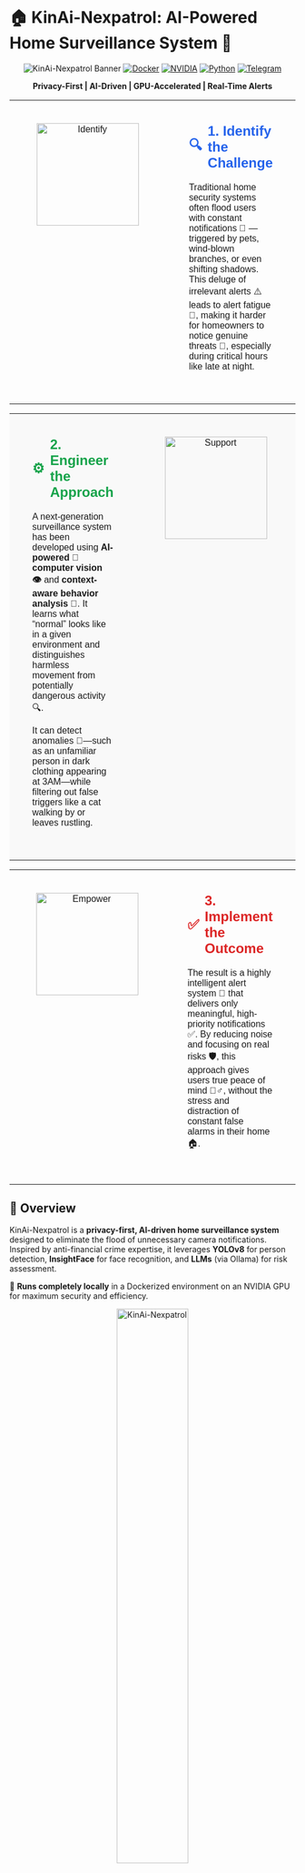 # 🏠 KinAi-Nexpatrol: AI-Powered Home Surveillance System 🤖

<div align="center">

![KinAi-Nexpatrol Banner](https://img.shields.io/badge/KinAi--Nexpatrol-AI%20Surveillance-blue?style=for-the-badge&logo=security&logoColor=white)
[![Docker](https://img.shields.io/badge/Docker-Ready-2496ED?style=for-the-badge&logo=docker&logoColor=white)](https://www.docker.com/)
[![NVIDIA](https://img.shields.io/badge/NVIDIA-GPU%20Accelerated-76B900?style=for-the-badge&logo=nvidia&logoColor=white)](https://developer.nvidia.com/cuda-zone)
[![Python](https://img.shields.io/badge/Python-3.8+-3776AB?style=for-the-badge&logo=python&logoColor=white)](https://www.python.org/)
[![Telegram](https://img.shields.io/badge/Telegram-Alerts-26A5E4?style=for-the-badge&logo=telegram&logoColor=white)](https://telegram.org/)

**Privacy-First | AI-Driven | GPU-Accelerated | Real-Time Alerts**
<!-- 👇 Add your GIF here -->

</div>
<!-- Row 1: Identify the Challenge -->
<table style="width: 100%; border-collapse: collapse; font-family: sans-serif;">
  <tr>
    <td style="width: 200px; text-align: center; vertical-align: top; padding: 40px;">
      <img src="https://raw.githubusercontent.com/Logulokesh/VICTutorAI-Offline-Educational-Activity-Generator/main/identify.png" width="180" alt="Identify" />
    </td>
    <td style="padding: 40px; vertical-align: top;">
      <h2 style="color: #2563eb; display: flex; align-items: center; gap: 10px; margin-top: 0;">
        <span style="font-size: 24px;">🔍</span> 1. Identify the Challenge
      </h2>
      <p>
        Traditional home security systems often flood users with constant notifications 📱 — triggered by pets, wind-blown branches, or even shifting shadows. This deluge of irrelevant alerts ⚠️ leads to alert fatigue 🚨, making it harder for homeowners to notice genuine threats 🧠, especially during critical hours like late at night.
      </p>
    </td>
  </tr>
</table>

<!-- Row 2: Engineer the Approach -->
<table style="width: 100%; border-collapse: collapse; font-family: sans-serif; background-color: #f9f9f9;">
  <tr>
    <td style="padding: 40px; vertical-align: top;">
      <h2 style="color: #16a34a; display: flex; align-items: center; gap: 10px; margin-top: 0;">
        <span style="font-size: 24px;">⚙️</span> 2. Engineer the Approach
      </h2>
      <p>
        A next-generation surveillance system has been developed using <strong>AI-powered 🤖 computer vision 👁️</strong> and <strong>context-aware behavior analysis 🧠</strong>. It learns what “normal” looks like in a given environment and distinguishes harmless movement from potentially dangerous activity 🔍.
      </p>
      <p>
        It can detect anomalies 🎯—such as an unfamiliar person in dark clothing appearing at 3AM—while filtering out false triggers like a cat walking by or leaves rustling.
      </p>
    </td>
    <td style="width: 200px; text-align: center; vertical-align: top; padding: 40px;">
      <img src="https://raw.githubusercontent.com/Logulokesh/VICTutorAI-Offline-Educational-Activity-Generator/main/support.png" width="180" alt="Support" />
    </td>
  </tr>
</table>

<!-- Row 3: Implement the Outcome -->
<table style="width: 100%; border-collapse: collapse; font-family: sans-serif;">
  <tr>
    <td style="width: 200px; text-align: center; vertical-align: top; padding: 40px;">
      <img src="https://raw.githubusercontent.com/Logulokesh/VICTutorAI-Offline-Educational-Activity-Generator/main/empower.png" width="180" alt="Empower" />
    </td>
    <td style="padding: 40px; vertical-align: top;">
      <h2 style="color: #dc2626; display: flex; align-items: center; gap: 10px; margin-top: 0;">
        <span style="font-size: 24px;">✅</span> 3. Implement the Outcome
      </h2>
      <p>
        The result is a highly intelligent alert system 🔔 that delivers only meaningful, high-priority notifications ✅. By reducing noise and focusing on real risks 🛡️, this approach gives users true peace of mind 🧘‍♂️, without the stress and distraction of constant false alarms in their home 🏠.
      </p>
    </td>
  </tr>
</table>



## 🎯 Overview

KinAi-Nexpatrol is a **privacy-first, AI-driven home surveillance system** designed to eliminate the flood of unnecessary camera notifications. Inspired by anti-financial crime expertise, it leverages **YOLOv8** for person detection, **InsightFace** for face recognition, and **LLMs** (via Ollama) for risk assessment. 

🔐 **Runs completely locally** in a Dockerized environment on an NVIDIA GPU for maximum security and efficiency.

<p align="center">
  <img src="https://raw.githubusercontent.com/Logulokesh/KinAi-NexPatrol-AI-powered-home-surveillance/refs/heads/main/Logo.gif" alt="KinAi-Nexpatrol" width="50%" />
</p>

## 🚀 What KinAi-Nexpatrol Does

KinAi-Nexpatrol processes camera feeds to recognize faces, assess risks, and send alerts only for significant events, reducing notification overload. 

<p align="center">
  <img src="logo.gif" alt="Demo" width="50%" />
</p>


## ✨ Key Features

| Feature | Description | Icon |
|---------|-------------|------|
| **Advanced Face Recognition** | Identify family members vs unknown visitors | 👥 |
| **Persistent Visitor Tracking** | Track recurring visitors with unique ULIDs | 🔍 |
| **AI Risk Assessment** | Smart risk scoring using LLMs | 🧠 |
| **Instant Telegram Alerts** | Real-time notifications with images | 📱 |
| **Live Video Monitoring** | Real-time display with labeled bounding boxes | 🖥️ |
| **Dockerized Deployment** | Easy local setup with full privacy | 🐳 |
| **SQLite Database** | Comprehensive logging and audit trails | 💾 |
| **Auto Cleanup** | Automated image cleanup (24hr retention) | 🧹 |
| **Configurable Settings** | Customizable thresholds and cooldowns | ⚙️ |
| **n8n Workflow Automation** | Advanced notification workflows | 🔄 |
| **Training Module** | Learn and recognize family faces | 🎓 |
| **Multi-Camera Support** | Process multiple camera feeds simultaneously | 📹 |

---

## 🏗️ System Architecture

<details>
<summary>📊 <strong>Click to view detailed system architecture</strong></summary>

```mermaid
classDiagram
    class Camera {
        +/dev/video0
        +/dev/video2
        +Capture Video Feed()
    }

    class NexpatrolAgent {
        +process_video()
        +create_labeled_image()
        +log_detection()
        +clean_old_images()
    }

    class YOLOv8 {
        +Detect Persons()
        +Return Bounding Boxes()
    }

    class InsightFace {
        +Extract Face Embeddings()
        +Detect Faces()
    }

    class VisitorTracker {
        +init_unknown_visitors_db()
        +check_previous_visitor()
        +store_unknown_visitor()
        +update_unknown_visitor()
    }

    class SurveillanceAgent {
        +process_unknown()
        +Send Webhook()
    }

    class FacesDB {
        +Store Known Face Embeddings
        +name, embedding, last_updated
    }

    class NexpatrolDB {
        +Store Detections
        +Store Known Persons
        +detections: timestamp, device, status
        +known_persons: name, embedding
    }

    class UnknownVisitorsDB {
        +Store Unknown Visitors
        +ulid, embedding, first_seen, last_seen
    }

    class N8nWorkflow {
        +Process Webhooks
        +AI Risk Assessment
        +Format Telegram Message
    }

    class OllamaLLM {
        +Analyze Image
        +Calculate Risk Score
    }

    class Telegram {
        +Send Notification()
        +Display Image and Metadata()
    }

    Camera --> NexpatrolAgent : Provides Video Feed
    NexpatrolAgent --> YOLOv8 : Person Detection
    NexpatrolAgent --> InsightFace : Face Recognition
    NexpatrolAgent --> VisitorTracker : Manage Visitors
    NexpatrolAgent --> FacesDB : Query Known Faces
    NexpatrolAgent --> NexpatrolDB : Log Detections
    NexpatrolAgent --> UnknownVisitorsDB : Store Unknowns
    NexpatrolAgent --> SurveillanceAgent : Trigger Webhook
    SurveillanceAgent --> N8nWorkflow : Send Webhook
    VisitorTracker --> UnknownVisitorsDB : Manage Data
    N8nWorkflow --> OllamaLLM : Risk Analysis
    N8nWorkflow --> Telegram : Send Alerts
    FacesDB --> InsightFace : Provide Embeddings
    NexpatrolDB --> NexpatrolAgent : Store Data
    UnknownVisitorsDB --> VisitorTracker : Store Data
```

</details>

### 🔧 Core Components

| Component | Purpose | Technology |
|-----------|---------|------------|
| 📷 **Camera** | Video capture from USB/IP cameras | OpenCV |
| ⚙️ **NexpatrolAgent** | Core processing engine | Python |
| 🤖 **YOLOv8 & InsightFace** | AI detection and recognition | Deep Learning |
| 🕵️ **VisitorTracker** | Unknown visitor management | SQLite |
| 🌐 **SurveillanceAgent** | Webhook trigger system | HTTP |
| 💾 **Databases** | Data persistence layer | SQLite |
| 📡 **N8nWorkflow** | Automation and notifications | n8n |
| 🧠 **OllamaLLM** | Risk assessment AI | Ollama |
| 📱 **Telegram** | Alert delivery system | Telegram Bot API |

---

## 🔄 Processing Flow

<details>
<summary>📈 <strong>Click to view detailed processing pipeline</strong></summary>

```mermaid
graph TD
    A[📹 Capture Video Feed Camera] --> B[⚙️ Process Frame NexpatrolAgent]
    B --> C{👤 Person Detected?}
    C -->|❌ No| A
    C -->|✅ Yes| D[😊 Extract Face Embedding InsightFace]
    D --> E{🔍 Known Face?}
    E -->|✅ Yes| F[📝 Log Known Person NexpatrolDB]
    E -->|❌ No| G[🕵️ Check Unknown Visitor VisitorTracker]
    G --> H{🔎 Previous Visitor?}
    H -->|✅ Yes| I[🔄 Update Visitor Record UnknownVisitorsDB]
    H -->|❌ No| J[🆕 Store New Visitor UnknownVisitorsDB]
    I --> K{⏳ Alert Cooldown OK?}
    J --> K
    K -->|❌ No| A
    K -->|✅ Yes| L[🌐 Send Webhook SurveillanceAgent]
    L --> M[🧠 AI Risk Assessment OllamaLLM via N8n]
    M --> N[📊 Format Alert Message N8nWorkflow]
    N --> O[📱 Send Telegram Notification]
    F --> P[🖥️ Display Labeled Video NexpatrolAgent]
    K --> P
    O --> P
```

</details>

---

## 📡 n8n Workflow Automation

The **n8n workflow** (`PATROL.json`) is the brain of KinAi-Nexpatrol's notification system:

### 🎯 Key Functions
- 🌐 **Webhook Processing**: Receives alerts from each camera endpoint
- 🚦 **Smart Routing**: Separates new vs known visitor alerts
- 🧠 **Risk Analysis**: AI-powered threat assessment via Ollama
- 📝 **Message Formatting**: Creates rich MarkdownV2 alerts
- 📱 **Telegram Delivery**: Sends notifications with images

### 🚀 Quick Setup
```bash
# Start services
docker-compose -f docker-compose.yml up -d

# Access n8n dashboard
open http://localhost:5678

# Import workflow
# Upload PATROL.json via n8n interface

# Configure Telegram bot
# Update chatId and telegramApi token in workflow
```

---

## 🎓 Training Module

### 🎯 Purpose
Train KinAi-Nexpatrol to recognize your family members and trusted individuals, dramatically reducing false alerts.

### 📋 Features
- 😊 **Personalization**: Distinguish family from strangers
- 🎯 **Accuracy**: Custom training on your footage
- 🔒 **Privacy**: All processing stays local

### 🚀 Usage
```bash
# 1. Prepare training videos
mkdir footage/
cp your_family_videos.mp4 footage/

# 2. Run training
docker exec -it nexpatrol_agent python3 /app/src/train_faces.py

# 3. Verify results
# Check faces.db for new entries
```

---

## ⚠️ Risk Assessment System

KinAi-Nexpatrol uses **anti-financial crime principles** for intelligent threat detection:

### 📊 Risk Scoring Matrix

| Risk Factor | 🆕 New Visitor | 👤 Known Visitor | Description |
|-------------|----------------|------------------|-------------|
| <img src="https://raw.githubusercontent.com/Logulokesh/KinAi-NexPatrol-AI-powered-home-surveillance/refs/heads/main/src/5.png" width="70"/> **Face Mask** | +3 | +1 | Surgical/cloth mask obscuring face |
| <img src="https://raw.githubusercontent.com/Logulokesh/KinAi-NexPatrol-AI-powered-home-surveillance/refs/heads/main/src/1.png" width="70"/> **Full Hoodie** | +4 | +2 | Hood up, face partially hidden |
| <img src="https://raw.githubusercontent.com/Logulokesh/KinAi-NexPatrol-AI-powered-home-surveillance/refs/heads/main/src/2.png" width="70"/> **Weapon/Suspicious Object** | +5 | +3 | Visible weapon or concerning item |
| <img src="https://raw.githubusercontent.com/Logulokesh/KinAi-NexPatrol-AI-powered-home-surveillance/refs/heads/main/src/3.png" width="70"/> **Nighttime (10PM–5AM)** | +2 | +1 | Activity during late hours |
| <img src="https://raw.githubusercontent.com/Logulokesh/KinAi-NexPatrol-AI-powered-home-surveillance/refs/heads/main/src/4.png" width="70"/> **Restricted Area** | +2 | +1 | Presence in designated zones |


### 🚦 Alert Levels

| Level | Score Range | Action | Icon |
|-------|------------|--------|------|
| **Low** | 0-2 | Monitor only | ✅ |
| **Medium** | 3-4 | Standard alert | ⚠️ |
| **High** | 5-6 | Priority notification | 🚨 |
| **Very High** | 7-8 | Urgent alert | 🔴 |
| **Extreme** | 9+ | Emergency notification | 🆘 |

---

## 🛠️ Installation Guide

### 📋 Prerequisites

| Requirement | Specification | Purpose |
|------------|---------------|---------|
| 🖥️ **Hardware** | NVIDIA GPU (RTX 3060+) | AI model acceleration |
| 🐳 **Software** | Docker + Docker Compose | Containerization |
| 🔧 **Drivers** | NVIDIA CUDA drivers | GPU support |
| 📷 **Cameras** | USB/IP cameras | Video input |
| 🤖 **Models** | YOLOv8, InsightFace buffalo_l | AI processing |
| 📱 **Telegram** | Bot token + Chat ID | Notifications |

### 🚀 Quick Start

```bash
# 1️⃣ Clone repository
git clone https://github.com/yourusername/kinai-nexpatrol.git
cd kinai-nexpatrol

# 2️⃣ Configure settings
nano configs/config.ini

# 3️⃣ Setup AI models
# Place yolov8n.pt and buffalo_l in models/

# 4️⃣ Build and run
docker-compose -f docker-compose.yml up -d

# 5️⃣ Configure Telegram in n8n workflow
# Update PATROL.json with your bot credentials

# 6️⃣ Optional: Train on family faces
docker exec -it nexpatrol_agent python3 /app/src/train_faces.py
```

### ⚙️ Configuration Example

<details>
<summary>📝 <strong>Click to view config.ini template</strong></summary>

```ini
[Paths]
BASE_DIR=/app
DETECTED_DIR=/app/detected_faces
FACES_DB_PATH=/app/data/faces.db
NEXPATROL_DB_PATH=/app/data/nexpatrol.db
MODEL_PATH=/app/models/yolov8n.pt

[Cameras]
CAMERA_0=/dev/video0
CAMERA_1=/dev/video2

[Settings]
COOLDOWN_PERIOD=300
VERIFICATION_WINDOW=60
MIN_DETECTIONS=3
THRESHOLD=0.6
SAVE_COOLDOWN=60
MIN_CONFIDENCE=0.5
```

</details>

---

## 📖 Usage Guide

### 🎮 Daily Operations

| Action | Method | Result |
|--------|--------|--------|
| 📺 **Monitor Live Feed** | X11 forwarding/local display | Real-time labeled video |
| 📱 **Receive Alerts** | Telegram app | Risk-assessed notifications |
| 📜 **Review History** | Check logs/databases | Audit trail of all events |
| ⚙️ **Adjust Settings** | Edit config.ini | Fine-tune sensitivity |

### 📊 Monitoring & Logs

```bash
# View live logs
docker logs -f nexpatrol_agent

# Check detection database
sqlite3 /app/data/nexpatrol.db "SELECT * FROM detections LIMIT 10;"

# Review visitor database  
sqlite3 /app/data/unknown_visitors.db "SELECT * FROM visitors;"
```

---

## 🤝 Contributing

We welcome contributions! Here's how to get involved:

### 🔄 Development Workflow

```bash
# 1️⃣ Fork the repository
gh repo fork yourusername/kinai-nexpatrol

# 2️⃣ Create feature branch
git checkout -b feature/amazing-new-feature

# 3️⃣ Make your changes
# ... code awesome features ...

# 4️⃣ Commit with clear message
git commit -m "✨ Add amazing new feature"

# 5️⃣ Push and create PR
git push origin feature/amazing-new-feature
gh pr create
```

### 📋 Contribution Areas
- 🐛 **Bug Fixes**: Help us squash issues
- ✨ **New Features**: Add exciting capabilities  
- 📚 **Documentation**: Improve guides and examples
- 🧪 **Testing**: Expand test coverage
- 🎨 **UI/UX**: Enhance user experience

See [CONTRIBUTING.md](CONTRIBUTING.md) for detailed guidelines.

---

## 📜 License

This project is licensed under the **MIT License**.

---

## 🙌 Acknowledgments

### 🛠️ Powered By
- **[YOLOv8](https://github.com/ultralytics/ultralytics)** - Object detection
- **[InsightFace](https://github.com/deepinsight/insightface)** - Face recognition  
- **[Ollama](https://ollama.ai/)** - Local LLM inference
- **[n8n](https://n8n.io/)** - Workflow automation

### 💡 Inspiration
- Anti-financial crime risk assessment principles
- Privacy-first surveillance architecture
- Community-driven open source development

---

**🛡️ Secure your home with KinAi-Nexpatrol!**

*For technical issues, feature requests, or collaboration opportunities, don't hesitate to reach out.*

</div>

---

<div align="center">

### ⭐ Star this repo if KinAi-Nexpatrol helps secure your home!

**Made with ❤️ for the privacy-conscious security community**

</div>
